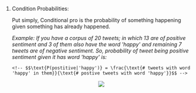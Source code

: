 <ol>
    <li>Condition Probabilities:</li>
        <p>Put simply, Conditional pro is the probability of something happening given something has already happened.</p>
        <i>Example: If you have a corpus of 20 tweets; in which 13 are of positive sentiment and 3 of them also have the word 'happy' and remaining 7 tweets are of negative sentiment.</i>
        <i>So, probability of tweet being positive sentiment given it has word 'happy' is:</i><br>

    <!-- $$\text{P(postitive|'happy')} = \frac{\text{# tweets with word 'happy' in them}}{\text{# postive tweets with word 'happy'}}$$ --> 

<div align="center"><img src="../svg/zSsKuJ8dqP.svg"/></div>

</ol>